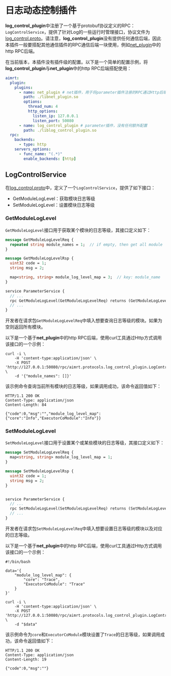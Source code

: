 
# 日志动态控制插件





**log_control_plugin**中注册了一个基于protobuf协议定义的RPC：`LogControlService`，提供了针对Log的一些运行时管理接口，协议文件为[log_control.proto](https://code.agibot.com/agibot_aima/aimrt/-/blob/main/src/protocols/plugins/log_control_plugin/log_control.proto)。请注意，**log_control_plugin**没有提供任何通信后端，因此本插件一般要搭配其他通信插件的RPC通信后端一块使用，例如[net_plugin](./net_plugin.md)中的http RPC后端。



在当前版本，本插件没有插件级的配置。以下是一个简单的配置示例，将**log_control_plugin**与**net_plugin**中的http RPC后端搭配使用：


```yaml
aimrt:
  plugin:
    plugins:
      - name: net_plugin # net插件，用于将parameter插件注册的RPC通过Http后端暴露给外部工具调用
        path: ./libnet_plugin.so
        options:
          thread_num: 4
          http_options:
            listen_ip: 127.0.0.1
            listen_port: 50080
      - name: log_control_plugin # parameter插件，没有任何额外配置
        path: ./liblog_control_plugin.so
  rpc:
    backends:
      - type: http
    servers_options:
      - func_name: "(.*)"
        enable_backends: [http]
```


## LogControlService

在[log_control.proto](https://code.agibot.com/agibot_aima/aimrt/-/blob/main/src/protocols/plugins/log_control_plugin/log_control.proto)中，定义了一个`LogControlService`，提供了如下接口：
- GetModuleLogLevel：获取模块日志等级
- SetModuleLogLevel：设置模块日志等级


### GetModuleLogLevel

`GetModuleLogLevel`接口用于获取某个模块的日志等级，其接口定义如下：
```proto
message GetModuleLogLevelReq {
  repeated string module_names = 1;  // if empty, then get all module
}

message GetModuleLogLevelRsp {
  uint32 code = 1;
  string msg = 2;

  map<string, string> module_log_level_map = 3;  // key: module_name
}

service ParameterService {
  // ...
  rpc GetModuleLogLevel(GetModuleLogLevelReq) returns (GetModuleLogLevelRsp);
  // ...
}
```

开发者在请求包`GetModuleLogLevelReq`中填入想要查询日志等级的模块。如果为空则返回所有模块。


以下是一个基于**net_plugin**中的http RPC后端，使用curl工具通过Http方式调用该接口的一个示例：
```shell
curl -i \
    -H 'content-type:application/json' \
    -X POST 'http://127.0.0.1:50080/rpc/aimrt.protocols.log_control_plugin.LogControlService/GetModuleLogLevel' \
    -d '{"module_names": []}'
```

该示例命令查询当前所有模块的日志等级，如果调用成功，该命令返回值如下：
```
HTTP/1.1 200 OK
Content-Type: application/json
Content-Length: 84

{"code":0,"msg":"","module_log_level_map":{"core":"Info","ExecutorCoModule":"Info"}}
```


### SetModuleLogLevel



`SetModuleLogLevel`接口用于设置某个或某些模块的日志等级，其接口定义如下：
```proto
message SetModuleLogLevelReq {
  map<string, string> module_log_level_map = 1;
}

message SetModuleLogLevelRsp {
  uint32 code = 1;
  string msg = 2;
}


service ParameterService {
  // ...
  rpc SetModuleLogLevel(SetModuleLogLevelReq) returns (SetModuleLogLevelRsp);
  // ...
}
```

开发者在请求包`SetModuleLogLevelReq`中填入想要设置日志等级的模块以及对应的日志等级。


以下是一个基于**net_plugin**中的http RPC后端，使用curl工具通过Http方式调用该接口的一个示例：
```shell
#!/bin/bash

data='{
	"module_log_level_map": {
		"core": "Trace",
		"ExecutorCoModule": "Trace"
	}
}'

curl -i \
    -H 'content-type:application/json' \
    -X POST 'http://127.0.0.1:50080/rpc/aimrt.protocols.log_control_plugin.LogControlService/SetModuleLogLevel' \
    -d "$data"
```

该示例命令为`core`和`ExecutorCoModule`模块设置了`Trace`的日志等级，如果调用成功，该命令返回值如下：
```
HTTP/1.1 200 OK
Content-Type: application/json
Content-Length: 19

{"code":0,"msg":""}
```
